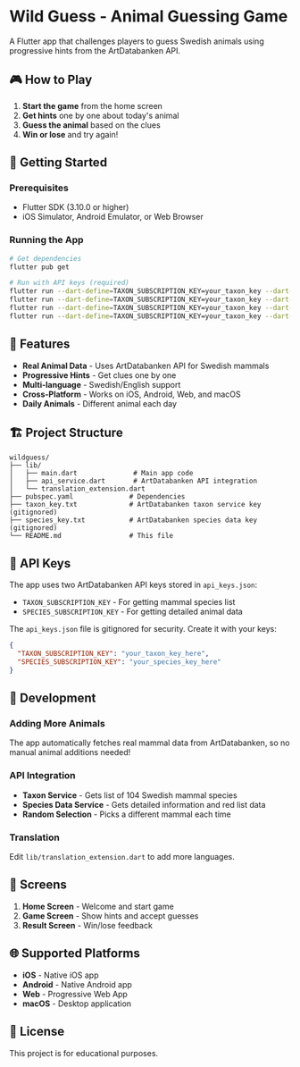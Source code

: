 # Wild Guess - Animal Guessing Game

A Flutter app that challenges players to guess Swedish animals using progressive hints from the ArtDatabanken API.

## 🎮 How to Play

1. **Start the game** from the home screen
2. **Get hints** one by one about today's animal
3. **Guess the animal** based on the clues
4. **Win or lose** and try again!

## 🚀 Getting Started

### Prerequisites
- Flutter SDK (3.10.0 or higher)
- iOS Simulator, Android Emulator, or Web Browser

### Running the App

```bash
# Get dependencies
flutter pub get

# Run with API keys (required)
flutter run --dart-define=TAXON_SUBSCRIPTION_KEY=your_taxon_key --dart-define=SPECIES_SUBSCRIPTION_KEY=your_species_key -d chrome          # Web
flutter run --dart-define=TAXON_SUBSCRIPTION_KEY=your_taxon_key --dart-define=SPECIES_SUBSCRIPTION_KEY=your_species_key -d macos           # macOS
flutter run --dart-define=TAXON_SUBSCRIPTION_KEY=your_taxon_key --dart-define=SPECIES_SUBSCRIPTION_KEY=your_species_key -d "iPhone 16"     # iOS Simulator
flutter run --dart-define=TAXON_SUBSCRIPTION_KEY=your_taxon_key --dart-define=SPECIES_SUBSCRIPTION_KEY=your_species_key -d android         # Android
```

## 📱 Features

- **Real Animal Data** - Uses ArtDatabanken API for Swedish mammals
- **Progressive Hints** - Get clues one by one
- **Multi-language** - Swedish/English support
- **Cross-Platform** - Works on iOS, Android, Web, and macOS
- **Daily Animals** - Different animal each day

## 🏗️ Project Structure

```
wildguess/
├── lib/
│   ├── main.dart              # Main app code
│   ├── api_service.dart       # ArtDatabanken API integration
│   └── translation_extension.dart
├── pubspec.yaml              # Dependencies
├── taxon_key.txt             # ArtDatabanken taxon service key (gitignored)
├── species_key.txt           # ArtDatabanken species data key (gitignored)
└── README.md                 # This file
```

## 🔐 API Keys

The app uses two ArtDatabanken API keys stored in `api_keys.json`:
- `TAXON_SUBSCRIPTION_KEY` - For getting mammal species list
- `SPECIES_SUBSCRIPTION_KEY` - For getting detailed animal data

The `api_keys.json` file is gitignored for security. Create it with your keys:

```json
{
  "TAXON_SUBSCRIPTION_KEY": "your_taxon_key_here",
  "SPECIES_SUBSCRIPTION_KEY": "your_species_key_here"
}
```

## 🔧 Development

### Adding More Animals
The app automatically fetches real mammal data from ArtDatabanken, so no manual animal additions needed!

### API Integration
- **Taxon Service** - Gets list of 104 Swedish mammal species
- **Species Data Service** - Gets detailed information and red list data
- **Random Selection** - Picks a different mammal each time

### Translation
Edit `lib/translation_extension.dart` to add more languages.

## 📱 Screens

1. **Home Screen** - Welcome and start game
2. **Game Screen** - Show hints and accept guesses  
3. **Result Screen** - Win/lose feedback

## 🌐 Supported Platforms

- **iOS** - Native iOS app
- **Android** - Native Android app
- **Web** - Progressive Web App
- **macOS** - Desktop application

## 📝 License

This project is for educational purposes.